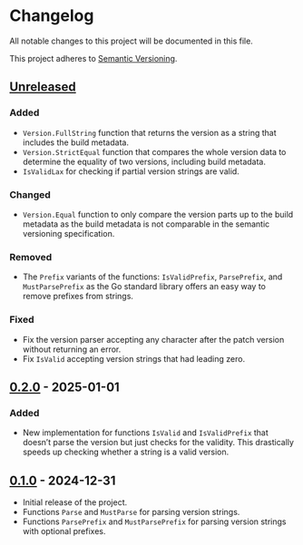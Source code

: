# Changelog

All notable changes to this project will be documented in this file.

This project adheres to
[Semantic Versioning](https://semver.org/spec/v2.0.0.html).

## [Unreleased]

### Added

- `Version.FullString` function that returns the version as a string that
  includes the build metadata.
- `Version.StrictEqual` function that compares the whole version data to
  determine the equality of two versions, including build metadata.
- `IsValidLax` for checking if partial version strings are valid.

### Changed

- `Version.Equal` function to only compare the version parts up to the build
  metadata as the build metadata is not comparable in the semantic versioning
  specification.

### Removed

- The `Prefix` variants of the functions: `IsValidPrefix`, `ParsePrefix`, and
  `MustParsePrefix` as the Go standard library offers an easy way to remove
  prefixes from strings.

### Fixed

- Fix the version parser accepting any character after the patch version without
  returning an error.
- Fix `IsValid` accepting version strings that had leading zero.

## [0.2.0] - 2025-01-01

### Added

- New implementation for functions `IsValid` and `IsValidPrefix` that doesn’t
  parse the version but just checks for the validity. This drastically speeds up
  checking whether a string is a valid version.

## [0.1.0] - 2024-12-31

- Initial release of the project.
- Functions `Parse` and `MustParse` for parsing version strings.
- Functions `ParsePrefix` and `MustParsePrefix` for parsing version strings with
  optional prefixes.

[unreleased]: https://github.com/anttikivi/go-semver/compare/v0.2.0...HEAD
[0.2.0]: https://github.com/anttikivi/go-semver/compare/v0.1.0...v0.2.0
[0.1.0]: https://github.com/anttikivi/go-semver/releases/tag/v0.1.0
